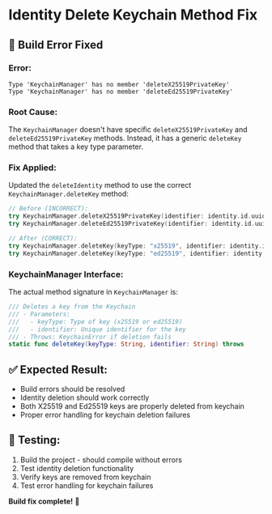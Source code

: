 # Identity Delete Keychain Method Fix

## 🚨 **Build Error Fixed**

### **Error:**
```
Type 'KeychainManager' has no member 'deleteX25519PrivateKey'
Type 'KeychainManager' has no member 'deleteEd25519PrivateKey'
```

### **Root Cause:**
The `KeychainManager` doesn't have specific `deleteX25519PrivateKey` and `deleteEd25519PrivateKey` methods. Instead, it has a generic `deleteKey` method that takes a key type parameter.

### **Fix Applied:**
Updated the `deleteIdentity` method to use the correct `KeychainManager.deleteKey` method:

```swift
// Before (INCORRECT):
try KeychainManager.deleteX25519PrivateKey(identifier: identity.id.uuidString)
try KeychainManager.deleteEd25519PrivateKey(identifier: identity.id.uuidString)

// After (CORRECT):
try KeychainManager.deleteKey(keyType: "x25519", identifier: identity.id.uuidString)
try KeychainManager.deleteKey(keyType: "ed25519", identifier: identity.id.uuidString)
```

### **KeychainManager Interface:**
The actual method signature in `KeychainManager` is:

```swift
/// Deletes a key from the Keychain
/// - Parameters:
///   - keyType: Type of key (x25519 or ed25519)
///   - identifier: Unique identifier for the key
/// - Throws: KeychainError if deletion fails
static func deleteKey(keyType: String, identifier: String) throws
```

## ✅ **Expected Result:**
- Build errors should be resolved
- Identity deletion should work correctly
- Both X25519 and Ed25519 keys are properly deleted from keychain
- Proper error handling for keychain deletion failures

## 🧪 **Testing:**
1. Build the project - should compile without errors
2. Test identity deletion functionality
3. Verify keys are removed from keychain
4. Test error handling for keychain failures

**Build fix complete!** 🎉